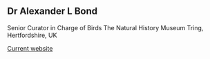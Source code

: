 ## Dr Alexander L Bond
Senior Curator in Charge of Birds
The Natural History Museum
Tring, Hertfordshire, UK

[Current website](http://alexanderbond.org)
